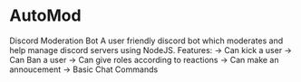 # AutoMod
Discord Moderation Bot
A user friendly discord bot which moderates and help manage discord servers using NodeJS.
Features:
-> Can kick a user
-> Can Ban a user
-> Can give roles according to reactions
-> Can make an annoucement
-> Basic Chat Commands
